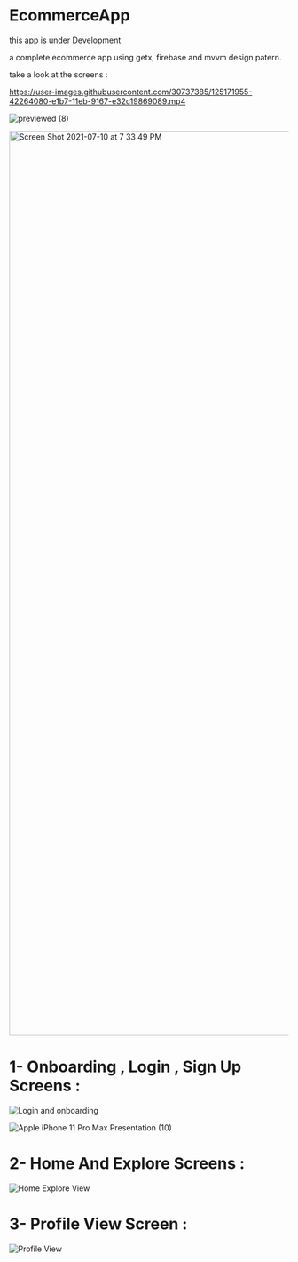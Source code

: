 




# EcommerceApp

this app is under Development

a complete ecommerce app using getx, firebase and mvvm design patern.

take a look at the screens :

https://user-images.githubusercontent.com/30737385/125171955-42264080-e1b7-11eb-9167-e32c19869089.mp4

![previewed (8)](https://user-images.githubusercontent.com/30737385/125172009-7bf74700-e1b7-11eb-99c3-29d95af8a898.png)


<img width="1629" alt="Screen Shot 2021-07-10 at 7 33 49 PM" src="https://user-images.githubusercontent.com/30737385/125172127-1192d680-e1b8-11eb-9b19-6b9b60b7f279.png">

# 1- Onboarding , Login , Sign Up Screens :

![Login and onboarding](https://user-images.githubusercontent.com/30737385/127243836-9118c82a-3658-40e1-8fc5-bc5941e58179.png)

![Apple iPhone 11 Pro Max Presentation (10)](https://user-images.githubusercontent.com/30737385/127244119-02adddf6-9c80-40e0-a5c3-33ba871b2368.png)


# 2- Home And Explore Screens :

![Home Explore View](https://user-images.githubusercontent.com/30737385/127244203-75c4c41f-e929-4789-85a5-ff09a886088a.png)


# 3- Profile View  Screen :

![Profile View](https://user-images.githubusercontent.com/30737385/127244279-b49cc361-3ffc-4cf7-a1ea-01bfa9cd9c32.png)



